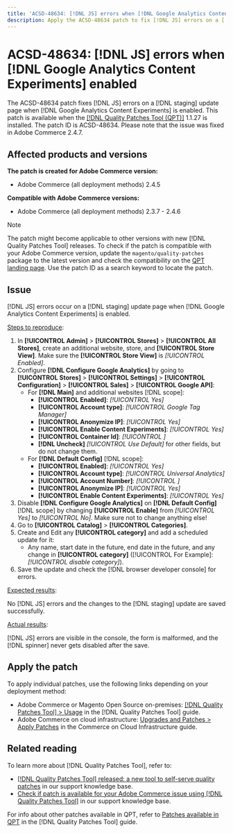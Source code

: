 ```yaml
---
title: 'ACSD-48634: [!DNL JS] errors when [!DNL Google Analytics Content Experiments] enabled'
description: Apply the ACSD-48634 patch to fix [!DNL JS] errors on a [!DNL staging] update page when [!DNL Google Analytics Content Experiments] is enabled.
---
```

# ACSD-48634: [!DNL JS] errors when [!DNL Google Analytics Content Experiments] enabled

The ACSD-48634 patch fixes [!DNL JS] errors on a [!DNL staging] update page when [!DNL Google Analytics Content Experiments] is enabled. This patch is available when the [[!DNL Quality Patches Tool (QPT)]](/help/announcements/adobe-commerce-announcements/magento-quality-patches-released-new-tool-to-self-serve-quality-patches.md) 1.1.27 is installed. The patch ID is ACSD-48634. Please note that the issue was fixed in Adobe Commerce 2.4.7.

## Affected products and versions

**The patch is created for Adobe Commerce version:**

* Adobe Commerce (all deployment methods) 2.4.5

**Compatible with Adobe Commerce versions:**

* Adobe Commerce (all deployment methods) 2.3.7 - 2.4.6

>[!NOTE]
>
>The patch might become applicable to other versions with new [!DNL Quality Patches Tool] releases. To check if the patch is compatible with your Adobe Commerce version, update the `magento/quality-patches` package to the latest version and check the compatibility on the [QPT landing page](https://experienceleague.adobe.com/tools/commerce-quality-patches/index.html). Use the patch ID as a search keyword to locate the patch.

## Issue

[!DNL JS] errors occur on a [!DNL staging] update page when [!DNL Google Analytics Content Experiments] is enabled.

<u>Steps to reproduce</u>:

1. In **[!UICONTROL Admin]** > **[!UICONTROL Stores]** > **[!UICONTROL All Stores]**, create an additional website, store, and **[!UICONTROL Store View]**. Make sure the **[!UICONTROL Store View]** is *[!UICONTROL Enabled]*.
1. Configure **[!DNL Configure Google Analytics]** by going to **[!UICONTROL Stores]** > **[!UICONTROL Settings]** > **[!UICONTROL Configuration]** > **[!UICONTROL Sales]** > **[!UICONTROL Google API]**:
    * For **[!DNL Main]** and additional websites [!DNL scope]:
        * **[!UICONTROL Enabled]**: *[!UICONTROL Yes]*
        * **[!UICONTROL Account type]**: *[!UICONTROL Google Tag Manager]*
        * **[!UICONTROL Anonymize IP]**: *[!UICONTROL Yes]*
        * **[!UICONTROL Enable Content Experiments]**: *[!UICONTROL Yes]*
        * **[!UICONTROL Container Id]**: *[!UICONTROL <GTM container ID>]*
        * **[!DNL Uncheck]** *[!UICONTROL Use Default]* for other fields, but do not change them.
     * For **[!DNL Default Config]** [!DNL scope]:
         * **[!UICONTROL Enabled]**: *[!UICONTROL Yes]*
         * **[!UICONTROL Account type]**: *[!UICONTROL Universal Analytics]*
         * **[!UICONTROL Account Number]**: *[!UICONTROL <Universal Analytics account number>]*
         * **[!UICONTROL Anonymize IP]**: *[!UICONTROL Yes]*
         * **[!UICONTROL Enable Content Experiments]**: *[!UICONTROL Yes]*
1. Disable **[!DNL Configure Google Analytics]** on **[!DNL Default Config]** [!DNL scope] by changing **[!UICONTROL Enable]** from *[!UICONTROL Yes]* to *[!UICONTROL No]*. Make sure not to change anything else!
1. Go to **[!UICONTROL Catalog]** > **[!UICONTROL Categories]**.
1. Create and Edit any **[!UICONTROL category]** and add a scheduled update for it:
    * Any name, start date in the future, end date in the future, and any change in **[!UICONTROL category]** ([!UICONTROL For Example]: *[!UICONTROL disable category]*).
1. Save the update and check the [!DNL browser developer console] for errors.

<u>Expected results</u>:

No [!DNL JS] errors and the changes to the [!DNL staging] update are saved successfully.

<u>Actual results</u>:

[!DNL JS] errors are visible in the console, the form is malformed, and the [!DNL spinner] never gets disabled after the save.

## Apply the patch

To apply individual patches, use the following links depending on your deployment method:

* Adobe Commerce or Magento Open Source on-premises: [[!DNL Quality Patches Tool] > Usage](https://experienceleague.adobe.com/docs/commerce-operations/tools/quality-patches-tool/usage.html) in the [!DNL Quality Patches Tool] guide.
* Adobe Commerce on cloud infrastructure: [Upgrades and Patches > Apply Patches](https://experienceleague.adobe.com/docs/commerce-cloud-service/user-guide/develop/upgrade/apply-patches.html) in the Commerce on Cloud Infrastructure guide.

## Related reading

To learn more about [!DNL Quality Patches Tool], refer to:

* [[!DNL Quality Patches Tool] released: a new tool to self-serve quality patches](/help/announcements/adobe-commerce-announcements/magento-quality-patches-released-new-tool-to-self-serve-quality-patches.md) in our support knowledge base.
* [Check if patch is available for your Adobe Commerce issue using [!DNL Quality Patches Tool]](/help/support-tools/patches-available-in-qpt-tool/check-patch-for-magento-issue-with-magento-quality-patches.md) in our support knowledge base.

For info about other patches available in QPT, refer to [Patches available in QPT](https://experienceleague.adobe.com/tools/commerce-quality-patches/index.html) in the [!DNL Quality Patches Tool] guide.
